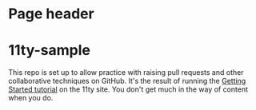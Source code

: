 # Page header
# 11ty-sample

This repo is set up to allow practice with raising pull requests and other collaborative techniques on GitHub. It's the result of running the [Getting Started tutorial](https://www.11ty.dev/docs/getting-started/) on the 11ty site. You don't get much in the way of content when you do.
